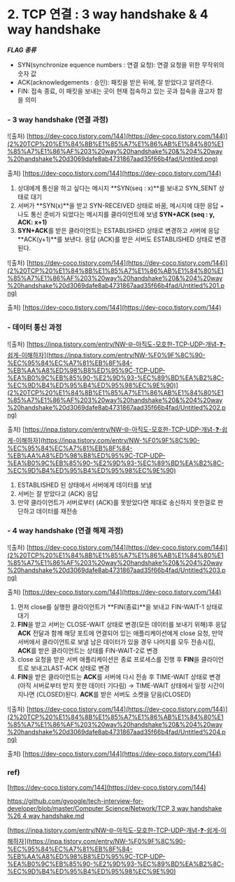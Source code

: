 # 2. TCP 연결 : 3 way handshake & 4 way handshake

***FLAG 종류***

- SYN(synchronize equence numbers : 연결 요청): 연결 요청을 위한 무작위의 숫자 값
- ACK(acknowledgements : 승인): 패킷을 받은 뒤에, 잘 받았다고 알려준다.
- FIN: 접속 종료, 이 패킷을 보내는 곳이 현재 접속하고 있는 곳과 접속을 끊고자 함을 의미

### - 3 way handshake (연결 과정)

![출처) [https://dev-coco.tistory.com/144](https://dev-coco.tistory.com/144)](2%20TCP%20%E1%84%8B%E1%85%A7%E1%86%AB%E1%84%80%E1%85%A7%E1%86%AF%203%20way%20handshake%20&%204%20way%20handshake%20d3069dafe8ab4731867aad35f66b4fad/Untitled.png)

출처) [https://dev-coco.tistory.com/144](https://dev-coco.tistory.com/144)

1. 상대에게 통신을 하고 싶다는 메시지 **SYN(seq : x)**를 보내고 SYN_SENT 상태로 대기
2. 서버가 **SYN(x)**을 받고  SYN-RECEIVED 상태로 바꿈, 메시지에 대한 응답 + 나도 통신 준비가 되었다는 메시지를 클라이언트에 보냄 **SYN+ACK (seq : y, ACK: x+1)**
3. **SYN+ACK**를 받은 클라이언트는 ESTABLISHED 상태로 변경하고 서버에 응답 **ACK(y+1)**를 보낸다. 응답 (ACK)를 받은 서버도 ESTABLISHED 상태로 변경된다.

![출처) [https://dev-coco.tistory.com/144](https://dev-coco.tistory.com/144)](2%20TCP%20%E1%84%8B%E1%85%A7%E1%86%AB%E1%84%80%E1%85%A7%E1%86%AF%203%20way%20handshake%20&%204%20way%20handshake%20d3069dafe8ab4731867aad35f66b4fad/Untitled%201.png)

출처) [https://dev-coco.tistory.com/144](https://dev-coco.tistory.com/144)

### - 데이터 통신 과정

![출처) [https://inpa.tistory.com/entry/NW-🌐-아직도-모호한-TCP-UDP-개념-❓-쉽게-이해하자](https://inpa.tistory.com/entry/NW-%F0%9F%8C%90-%EC%95%84%EC%A7%81%EB%8F%84-%EB%AA%A8%ED%98%B8%ED%95%9C-TCP-UDP-%EA%B0%9C%EB%85%90-%E2%9D%93-%EC%89%BD%EA%B2%8C-%EC%9D%B4%ED%95%B4%ED%95%98%EC%9E%90)](2%20TCP%20%E1%84%8B%E1%85%A7%E1%86%AB%E1%84%80%E1%85%A7%E1%86%AF%203%20way%20handshake%20&%204%20way%20handshake%20d3069dafe8ab4731867aad35f66b4fad/Untitled%202.png)

출처) [https://inpa.tistory.com/entry/NW-🌐-아직도-모호한-TCP-UDP-개념-❓-쉽게-이해하자](https://inpa.tistory.com/entry/NW-%F0%9F%8C%90-%EC%95%84%EC%A7%81%EB%8F%84-%EB%AA%A8%ED%98%B8%ED%95%9C-TCP-UDP-%EA%B0%9C%EB%85%90-%E2%9D%93-%EC%89%BD%EA%B2%8C-%EC%9D%B4%ED%95%B4%ED%95%98%EC%9E%90)

1. ESTABLISHED 된 상태에서 서버에게 데이터를 보냄
2. 서버는 잘 받았다고 (ACK) 응답
3. 만약 클라이언트가 서버로부터 (ACK)를 못받았다면 제대로 송신하지 못한걸로 판단하고 데이터를 재전송

### - 4 way handshake (연결 해제 과정)

![출처) [https://dev-coco.tistory.com/144](https://dev-coco.tistory.com/144)](2%20TCP%20%E1%84%8B%E1%85%A7%E1%86%AB%E1%84%80%E1%85%A7%E1%86%AF%203%20way%20handshake%20&%204%20way%20handshake%20d3069dafe8ab4731867aad35f66b4fad/Untitled%203.png)

출처) [https://dev-coco.tistory.com/144](https://dev-coco.tistory.com/144)

1. 먼저 close를 실행한 클라이언트가 **FIN(종료)**을 보내고 FIN-WAIT-1 상태로 대기
2. **FIN**을 받고 서버는 CLOSE-WAIT 상태로 변경(모든 데이터를 보내기 위해)후 응답 **ACK** 전달과 함께 해당 포트에 연결되어 있는 애플리케이션에게 close 요청, 만약 서버에서 클라이언트로 보낼 남은 데이터가 있을 경우 나머지를 모두 전송시킴, **ACK**를 받은 클라이언트는 상태를 FIN-WAIT-2로 변경
3. close 요청을 받은 서버 애플리케이션은 종료 프로세스를 진행 후 **FIN**을 클라이언트로 보내고LAST-ACK 상태로 변경
4. **FIN**을 받은 클라이언트는 **ACK**를 서버에 다시 전송 후 TIME-WAIT 상태로 변경 (아직 서버로부터 받지 못한 데이터 기다림) → TIME-WAIT 상태에서 일정 시간이 지나면 (CLOSED)된다. **ACK**를 받은 서버도 소켓을 닫음(CLOSED)

![출처) [https://dev-coco.tistory.com/144](https://dev-coco.tistory.com/144)](2%20TCP%20%E1%84%8B%E1%85%A7%E1%86%AB%E1%84%80%E1%85%A7%E1%86%AF%203%20way%20handshake%20&%204%20way%20handshake%20d3069dafe8ab4731867aad35f66b4fad/Untitled%204.png)

출처) [https://dev-coco.tistory.com/144](https://dev-coco.tistory.com/144)

### ref)

[https://dev-coco.tistory.com/144](https://dev-coco.tistory.com/144)

[https://github.com/gyoogle/tech-interview-for-developer/blob/master/Computer Science/Network/TCP 3 way handshake %26 4 way handshake.md](https://github.com/gyoogle/tech-interview-for-developer/blob/master/Computer%20Science/Network/TCP%203%20way%20handshake%20%26%204%20way%20handshake.md)

[https://inpa.tistory.com/entry/NW-🌐-아직도-모호한-TCP-UDP-개념-❓-쉽게-이해하자](https://inpa.tistory.com/entry/NW-%F0%9F%8C%90-%EC%95%84%EC%A7%81%EB%8F%84-%EB%AA%A8%ED%98%B8%ED%95%9C-TCP-UDP-%EA%B0%9C%EB%85%90-%E2%9D%93-%EC%89%BD%EA%B2%8C-%EC%9D%B4%ED%95%B4%ED%95%98%EC%9E%90)